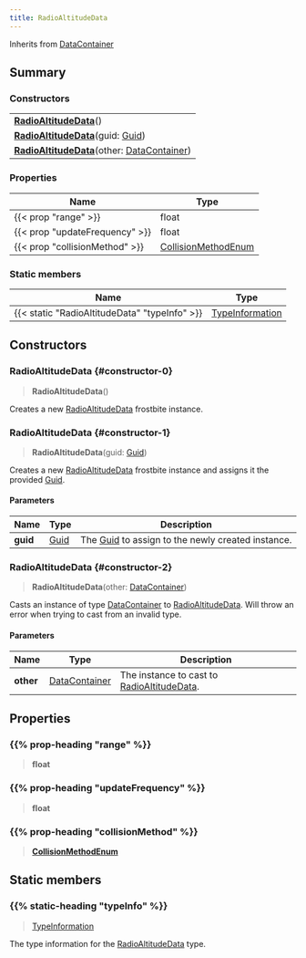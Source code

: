 ```yaml
---
title: RadioAltitudeData
---
```


Inherits from 
[DataContainer](/vext/ref/shared/class/datacontainer)

## Summary
### Constructors
| |
| ----------- |
| **[RadioAltitudeData](#constructor-0)**() |
| **[RadioAltitudeData](#constructor-1)**(guid: [Guid](/vext/ref/shared/class/guid)) |
| **[RadioAltitudeData](#constructor-2)**(other: [DataContainer](/vext/ref/shared/class/datacontainer)) |

### Properties
| Name | Type |
| ---- | ---- |
| {{< prop "range" >}} | float |
| {{< prop "updateFrequency" >}} | float |
| {{< prop "collisionMethod" >}} | [CollisionMethodEnum](/vext/ref/fb/collisionmethodenum) |

### Static members
| Name | Type |
| ---- | ---- |
| {{< static "RadioAltitudeData" "typeInfo" >}} | [TypeInformation](/vext/ref/shared/class/typeinformation) |

## Constructors
### RadioAltitudeData {#constructor-0}
> **RadioAltitudeData**()

Creates a new [RadioAltitudeData](/vext/ref/fb/radioaltitudedata) frostbite instance.

### RadioAltitudeData {#constructor-1}
> **RadioAltitudeData**(guid: [Guid](/vext/ref/shared/class/guid))

Creates a new [RadioAltitudeData](/vext/ref/fb/radioaltitudedata) frostbite instance and assigns it the provided [Guid](/vext/ref/shared/class/guid).

#### Parameters
| Name | Type | Description |
| ---- | ---- | ----------- |
| **guid** | [Guid](/vext/ref/shared/class/guid) | The [Guid](/vext/ref/shared/class/guid) to assign to the newly created instance. |

### RadioAltitudeData {#constructor-2}
> **RadioAltitudeData**(other: [DataContainer](/vext/ref/shared/class/datacontainer))

Casts an instance of type [DataContainer](/vext/ref/shared/class/datacontainer) to [RadioAltitudeData](/vext/ref/fb/radioaltitudedata). Will throw an error when trying to cast from an invalid type.

#### Parameters
| Name | Type | Description |
| ---- | ---- | ----------- |
| **other** | [DataContainer](/vext/ref/shared/class/datacontainer) | The instance to cast to [RadioAltitudeData](/vext/ref/fb/radioaltitudedata). |

## Properties
### {{% prop-heading "range" %}}
> **float**

### {{% prop-heading "updateFrequency" %}}
> **float**

### {{% prop-heading "collisionMethod" %}}
> **[CollisionMethodEnum](/vext/ref/fb/collisionmethodenum)**

## Static members
### {{% static-heading "typeInfo" %}}
> [TypeInformation](/vext/ref/shared/class/typeinformation)

The type information for the [RadioAltitudeData](/vext/ref/fb/radioaltitudedata) type.


